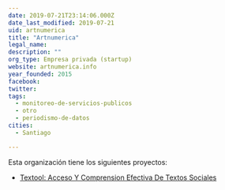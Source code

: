 ```yaml
---
date: 2019-07-21T23:14:06.000Z
date_last_modified: 2019-07-21
uid: artnumerica
title: "Artnumerica"
legal_name: 
description: ""
org_type: Empresa privada (startup)
website: artnumerica.info
year_founded: 2015
facebook: 
twitter: 
tags:
  - monitoreo-de-servicios-publicos
  - otro
  - periodismo-de-datos
cities: 
  - Santiago

---
```


Esta organización tiene los siguientes proyectos:

- [Textool: Acceso Y Comprension Efectiva De Textos Sociales](/i/textool-acceso-y-comprension-efectiva-de-textos-sociales.html)

